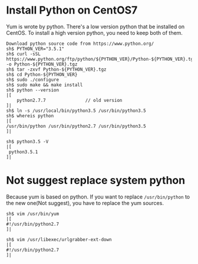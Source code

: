 # Install Python on CentOS7
Yum is wrote by python. There's a low version python that be installed on CentOS. To install a high version python,
you need to keep both of them.
```
Download python source code from https://www.python.org/
sh$ PYTHON_VER="3.5.1"
sh$ curl -sSL https://www.python.org/ftp/python/${PYTHON_VER}/Python-${PYTHON_VER}.tgz -o Python-${PYTHON_VER}.tgz
sh$ tar -zxvf Python-${PYTHON_VER}.tgz
sh$ cd Python-${PYTHON_VER}
sh$ sudo ./configure
sh$ sudo make && make install
sh$ python --version
|[
    python2.7.7               // old version
]|
sh$ ln -s /usr/local/bin/python3.5 /usr/bin/python3.5
sh$ whereis python
|[
/usr/bin/python /usr/bin/python2.7 /usr/bin/python3.5
]|

sh$ python3.5 -V
|[
 python3.5.1
]|
```
# Not suggest replace system python
Because yum is based on python. If you want to replace `/usr/bin/python` to the new one(Not suggest), 
you have to replace the yum sources.

```
sh$ vim /usr/bin/yum
|[
#!/usr/bin/python2.7
]|

sh$ vim /usr/libexec/urlgrabber-ext-down
|[
#!/usr/bin/python2.7
]|
```